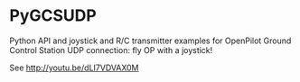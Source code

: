 PyGCSUDP
========

Python API and joystick and R/C transmitter examples for OpenPilot Ground Control Station UDP connection: fly OP with a joystick!

See http://youtu.be/dLI7VDVAX0M
